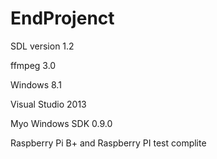 ﻿# EndProjenct

SDL version 1.2

ffmpeg 3.0

Windows 8.1 

Visual Studio 2013

Myo Windows SDK 0.9.0

Raspberry Pi B+ and Raspberry PI test complite